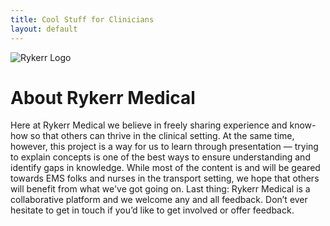 ```yaml
---
title: Cool Stuff for Clinicians
layout: default
---
```


<div class="logo-wrapper">
  <img src="/github-pages/assets/images/logos/rykerr-logo.png" alt="Rykerr Logo" class="logo-img">
</div>

# About Rykerr Medical

Here at Rykerr Medical we believe in freely sharing experience and know-how so that others can thrive in the clinical setting.  At the same time, however, this project is a way for us to learn through presentation — trying to explain concepts is one of the best ways to ensure understanding and identify gaps in knowledge.  While most of the content is and will be geared towards EMS folks and nurses in the transport setting, we hope that others will benefit from what we've got going on.  Last thing: Rykerr Medical is a collaborative platform and we welcome any and all feedback. Don’t ever hesitate to get in touch if you’d like to get involved or offer feedback.

